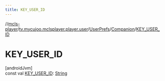 ```yaml
---
title: KEY_USER_ID
---
```

//[mcls-player](../../../../index.html)/[tv.mycujoo.mclsplayer.player.user](../../index.html)/[UserPrefs](../index.html)/[Companion](index.html)/[KEY_USER_ID](-k-e-y_-u-s-e-r_-i-d.html)



# KEY_USER_ID



[androidJvm]\
const val [KEY_USER_ID](-k-e-y_-u-s-e-r_-i-d.html): [String](https://kotlinlang.org/api/latest/jvm/stdlib/kotlin/-string/index.html)




